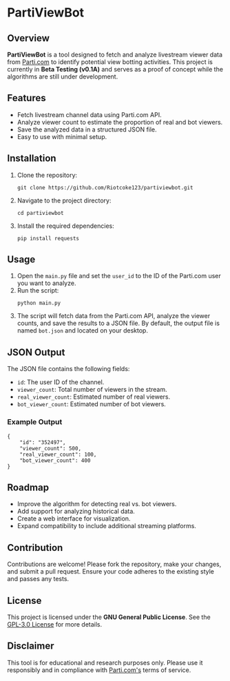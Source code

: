 <!DOCTYPE html>
<html lang="en">
<head>
    <meta charset="UTF-8">
    <meta name="viewport" content="width=device-width, initial-scale=1.0">
    <title>PartiViewBot</title>
</head>
<body>
    <h1>PartiViewBot</h1>
    <h2>Overview</h2>
    <p><strong>PartiViewBot</strong> is a tool designed to fetch and analyze livestream viewer data from 
    <a href="https://parti.com">Parti.com</a> to identify potential view botting activities. 
    This project is currently in <strong>Beta Testing (v0.1A)</strong> and serves as a proof of concept while the algorithms are still under development.</p>
    <h2>Features</h2>
    <ul>
        <li>Fetch livestream channel data using Parti.com API.</li>
        <li>Analyze viewer count to estimate the proportion of real and bot viewers.</li>
        <li>Save the analyzed data in a structured JSON file.</li>
        <li>Easy to use with minimal setup.</li>
    </ul>
    <h2>Installation</h2>
    <ol>
        <li>Clone the repository:
            <pre><code>git clone https://github.com/Riotcoke123/partiviewbot.git</code></pre>
        </li>
        <li>Navigate to the project directory:
            <pre><code>cd partiviewbot</code></pre>
        </li>
        <li>Install the required dependencies:
            <pre><code>pip install requests</code></pre>
        </li>
    </ol>
    <h2>Usage</h2>
    <ol>
        <li>Open the <code>main.py</code> file and set the <code>user_id</code> to the ID of the Parti.com user you want to analyze.</li>
        <li>Run the script:
            <pre><code>python main.py</code></pre>
        </li>
        <li>The script will fetch data from the Parti.com API, analyze the viewer counts, and save the results to a JSON file. By default, the output file is named <code>bot.json</code> and located on your desktop.</li>
    </ol>
    <h2>JSON Output</h2>
    <p>The JSON file contains the following fields:</p>
    <ul>
        <li><code>id</code>: The user ID of the channel.</li>
        <li><code>viewer_count</code>: Total number of viewers in the stream.</li>
        <li><code>real_viewer_count</code>: Estimated number of real viewers.</li>
        <li><code>bot_viewer_count</code>: Estimated number of bot viewers.</li>
    </ul>
    <h3>Example Output</h3>
    <pre><code>{
    "id": "352497",
    "viewer_count": 500,
    "real_viewer_count": 100,
    "bot_viewer_count": 400
}</code></pre>
    <h2>Roadmap</h2>
    <ul>
        <li>Improve the algorithm for detecting real vs. bot viewers.</li>
        <li>Add support for analyzing historical data.</li>
        <li>Create a web interface for visualization.</li>
        <li>Expand compatibility to include additional streaming platforms.</li>
    </ul>
    <h2>Contribution</h2>
    <p>Contributions are welcome! Please fork the repository, make your changes, and submit a pull request. 
    Ensure your code adheres to the existing style and passes any tests.</p>
    <h2>License</h2>
    <p>This project is licensed under the <strong>GNU General Public License</strong>. See the 
    <a href="https://www.gnu.org/licenses/gpl-3.0.html">GPL-3.0 License</a> for more details.</p>
    <h2>Disclaimer</h2>
    <p>This tool is for educational and research purposes only. Please use it responsibly and in compliance with 
    <a href="https://parti.com">Parti.com's</a> terms of service.</p>
</body>
</html>
